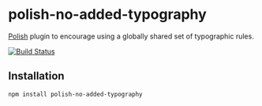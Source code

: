 # polish-no-added-typography
[Polish](https://github.com/brendanlacroix/polish-css) plugin to encourage using a globally shared set of typographic rules.

[![Build Status](https://travis-ci.org/brendanlacroix/polish-no-added-typography.svg?branch=master)](https://travis-ci.org/brendanlacroix/polish-no-added-typography)

## Installation
`npm install polish-no-added-typography`
